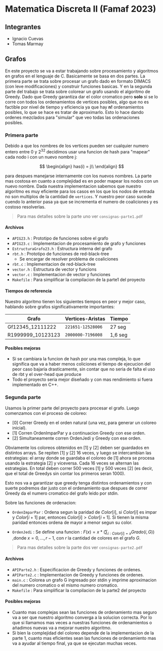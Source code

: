 # Matematica Discreta II (Famaf 2023)

## Integrantes 
- Ignacio Cuevas
- Tomas Marmay 

## Grafos

En este proyecto se va a estar trabajando sobre procesamiento y algoritmos en grafos en el lenguaje de C. 
Basicamente se basa en dos partes. La primera parte se trata sobre procesar un grafo dado en formato DIMACS (con leve modificaciones) y construir funciones basicas.
Y en la segunda parte del trabajo se trata sobre colorear un grafo usando el algoritmo de Greedy. Dado que Greedy garantiza dar el color cromatico pero **solo** si se lo corre con todos los ordenamientos de vertices posibles, algo que no es factible por nivel de tiempo y eficiencia ya que hay **n!** ordenamientos posibles, lo que se hace es tratar de aproximarlo. Esto lo hace dando ordenes mezclados para "simular" que veo todas las ordenaciones posibles.


### Primera parte

Debido a que los nombres de los vertices pueden ser cualquier numero entero entre 0 y 2<sup>32</sup> decidimos usar una funcion de hash para "mapear" cada nodo i con un nuevo nombre j:

$$
\begin{align}
has(i) = j\\
\end{align}
$$

para despues manejarse internamente con los nuevos nombres.
La parte mas costosa en cuanto a complejidad es en poder mapear los nodos con un nuevo nombre. Dada nuestra implementacion sabemos que nuestro algoritmo es muy eficiente para los casos en los que los nodos de entrada no son multiplos de la cantidad de `vertices`. Y nuestro peor caso sucede cuendo lo anterior pasa ya que se incrementa el numero de coaliciones y es costoso resolverlas.

> Para mas detalles sobre la parte uno ver `consignas-parte1.pdf`

#### Archivos

- `APIG23.h` : Prototipo de funciones sobre el grafo
- `APIG23.c` : Implementacion de procesamiento de grafo y funciones
- `EstructuraGrafo23.h` : Estructura interna del grafo
- `rbt.h` : Prototipo de funciones de red-black-tree
  - Se encargar de resolver problema de coaliciones
- `rbt.c` : Implementacion de red-black-tree
- `vector.h` : Estructura de vector y funcions
- `vector.c` : Implementacion de vector y funciones
- `Makefile` : Para simplificar la compilacion de la parte1 del proyecto 
  
#### Tiempos de referencia

Nuestro algoritmo tienen los siguientes tiempos en peor y mejor caso, hablando sobre grafos significativamente importantes:

|Grafo                |Vertices-Aristas                          |Tiempo                         |
|----------------|-------------------------------|-----------------------------|
|Gf12345_12111222|`221651-12528006 `            |27 seg            |
|R1999999_10123123          |`2000000-7196008`            |1,6 seg            |

#### Posibles mejoras

- Si se cambiara la funcion de hash por una mas compleja, lo que significa que va a haber menos coliciones el tiempo de ejecucion del peor caso bajaria drasticamente, sin contar que no seria de falta el uso de rbt y el over-head que produce
- Todo el proyecto seria mejor diseñado y con mas rendimiento si fuera implementado en C++.

### Segunda parte

Usamos la primer parte del proyecto para procesar el grafo. 
Luego comenzamos con el proceso de coloreo:
- [0] Correr Greedy en el orden natural (una vez, para generar un coloreo inicial).
- [1] Corren OrdenImparPar y a continuacion Greedy con ese orden.
- [2] Simultaneamente corren OrdenJedi y Greedy con ese orden.

Obviamente los coloreos obtenidos en [1] y [2] deben ser guardados en distintos arrays.
Se repiten [1] y [2] 16 veces, y luego se intercambian las estrategias: el array donde se guardaba el coloreo de [1] ahora se procesa usando la estrategia [2] y viceversa.
Cada 16 veces se alternan las estrategias. En total deben correr 500 veces [1] y 500 veces [2] (es decir, que el total de Greedys sin contar los primeros seran 1000).

Esto nos va a garantizar que greedy tenga distintos ordenamientos y con suerte podremos dar justo con el ordenamiento que despues de correr Greedy da el numero cromatico del grafo leido por stdin.

Sobre las funciones de ordenacion: 
- `OrdenImparPar` : Ordena segun la paridad de $Color[i]$, si $Color[i]$ es impar y $Color[i+1]$ par, entonces $Color[i]>Color[i+1]$. Si tienen la misma paridad entonces ordena de mayor a menor segun su color.

- `OrdenJedi` : Se define una funcion : $F(x)=x*(\sum_{i:Color[i]=x} Grado(i,G))$ ,donde $x=0,...,r-1$, con $r$ la cantidad de colores en el grafo $G$.

> Para mas detalles sobre la parte dos ver `consignas-parte2.pdf`


#### Archivos
- `APIParte2.h` : Especificacion de Greedy y funciones de ordenes.
- `APIParte2.c` : Implementacion de Greedy y funciones de ordenes.
- `main.c` : Colorea un grafo G ingresado por stdin y imprime aproximacion del numero cromatico o el mismo numero cromatico.
- `Makefile` : Para simplificar la compilacion de la parte2 del proyecto 

#### Posibles mejoras

- Cuanto mas complejas sean las funciones de ordenamiento mas seguro va a ser que nuestro algoritmo converga a la solucion correcta. Por lo que si llamamos mas veces a nuestras funciones de ordenamientos o añadimos nuevas va a mejorar nuestro algoritmo.
- Si bien la complejidad del coloreo depende de la implementacion de la parte 1, cuanto mas eficientes sean las funciones de ordenamiento mas va a ayudar al tiempo final, ya que se ejecutan muchas veces.
